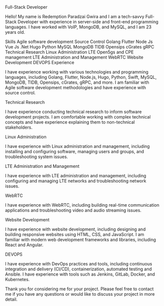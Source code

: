 Full-Stack Developer

Hello! My name is Redemption Paradzai Gwira and I am a tech-savvy Full-Stack Developer with experience in server-side and front-end programming languages. I have worked with VoIP, MongoDB, and MySQL, and I am 23 years old.

Skills
Agile software development
Source Control
Golang
Flutter
Node Js
Vue Js
.Net
Hugo
Python
MySQL
MongoDB
TIDB
Opensips
cGrates
gRPC
Technical Research
Linux Administration
LTE Open5gs and CPE management
LTE Administration and Management
WebRTC
Website Development
DEVOPS
Experience

I have experience working with various technologies and programming languages, including Golang, Flutter, Node.js, Hugo, Python, Swift, MySQL, MongoDB, TIDB, Opensips, cGrates, gRPC, and more. I am familiar with Agile software development methodologies and have experience with source control.

Technical Research

I have experience conducting technical research to inform software development projects. I am comfortable working with complex technical concepts and have experience explaining them to non-technical stakeholders.

Linux Administration

I have experience with Linux administration and management, including installing and configuring software, managing users and groups, and troubleshooting system issues.

LTE Administration and Management

I have experience with LTE administration and management, including configuring and managing LTE networks and troubleshooting network issues.

WebRTC

I have experience with WebRTC, including building real-time communication applications and troubleshooting video and audio streaming issues.

Website Development

I have experience with website development, including designing and building responsive websites using HTML, CSS, and JavaScript. I am familiar with modern web development frameworks and libraries, including React and Angular.

DEVOPS

I have experience with DevOps practices and tools, including continuous integration and delivery (CI/CD), containerization, automated testing and Ansible. I have experience with tools such as Jenkins, GitLab, Docker, and Kubernetes.

Thank you for considering me for your project. Please feel free to contact me if you have any questions or would like to discuss your project in more detail.
